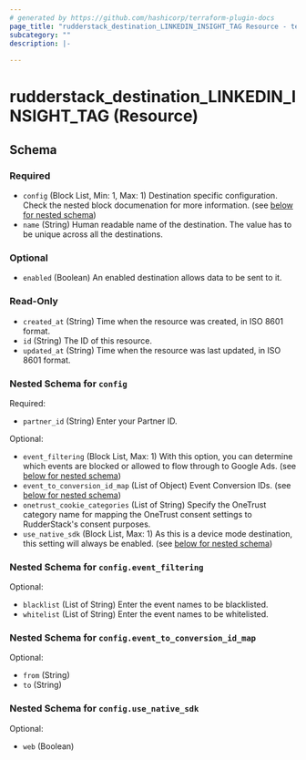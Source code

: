 ```yaml
---
# generated by https://github.com/hashicorp/terraform-plugin-docs
page_title: "rudderstack_destination_LINKEDIN_INSIGHT_TAG Resource - terraform-provider-rudderstack"
subcategory: ""
description: |-
  
---
```


# rudderstack_destination_LINKEDIN_INSIGHT_TAG (Resource)





<!-- schema generated by tfplugindocs -->
## Schema

### Required

- `config` (Block List, Min: 1, Max: 1) Destination specific configuration. Check the nested block documenation for more information. (see [below for nested schema](#nestedblock--config))
- `name` (String) Human readable name of the destination. The value has to be unique across all the destinations.

### Optional

- `enabled` (Boolean) An enabled destination allows data to be sent to it.

### Read-Only

- `created_at` (String) Time when the resource was created, in ISO 8601 format.
- `id` (String) The ID of this resource.
- `updated_at` (String) Time when the resource was last updated, in ISO 8601 format.

<a id="nestedblock--config"></a>
### Nested Schema for `config`

Required:

- `partner_id` (String) Enter your Partner ID.

Optional:

- `event_filtering` (Block List, Max: 1) With this option, you can determine which events are blocked or allowed to flow through to Google Ads. (see [below for nested schema](#nestedblock--config--event_filtering))
- `event_to_conversion_id_map` (List of Object) Event Conversion IDs. (see [below for nested schema](#nestedatt--config--event_to_conversion_id_map))
- `onetrust_cookie_categories` (List of String) Specify the OneTrust category name for mapping the OneTrust consent settings to RudderStack's consent purposes.
- `use_native_sdk` (Block List, Max: 1) As this is a device mode destination, this setting will always be enabled. (see [below for nested schema](#nestedblock--config--use_native_sdk))

<a id="nestedblock--config--event_filtering"></a>
### Nested Schema for `config.event_filtering`

Optional:

- `blacklist` (List of String) Enter the event names to be blacklisted.
- `whitelist` (List of String) Enter the event names to be whitelisted.


<a id="nestedatt--config--event_to_conversion_id_map"></a>
### Nested Schema for `config.event_to_conversion_id_map`

Optional:

- `from` (String)
- `to` (String)


<a id="nestedblock--config--use_native_sdk"></a>
### Nested Schema for `config.use_native_sdk`

Optional:

- `web` (Boolean)


